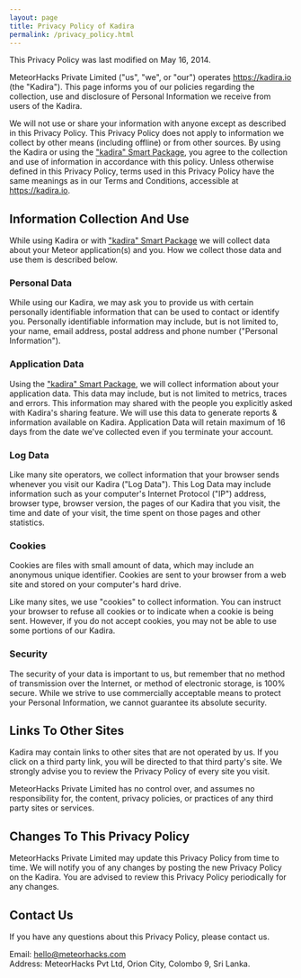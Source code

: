 ```yaml
---
layout: page
title: Privacy Policy of Kadira
permalink: /privacy_policy.html
---
```


This Privacy Policy was last modified on May 16, 2014.

MeteorHacks Private Limited ("us", "we", or "our") operates <https://kadira.io> (the "Kadira"). This page informs you of our policies regarding the collection, use and disclosure of Personal Information we receive from users of the Kadira.

We will not use or share your information with anyone except as described in this Privacy Policy. This Privacy Policy does not apply to information we collect by other means (including offline) or from other sources. By using the Kadira or using the ["kadira" Smart Package](https://github.com/meteorhacks/kadira), you agree to the collection and use of information in accordance with this policy. Unless otherwise defined in this Privacy Policy, terms used in this Privacy Policy have the same meanings as in our Terms and Conditions, accessible at https://kadira.io.

## Information Collection And Use

While using Kadira or with ["kadira" Smart Package](https://github.com/meteorhacks/kadira) we will collect data about your Meteor application(s) and you. How we collect those data and use them is described below.

### Personal Data

While using our Kadira, we may ask you to provide us with certain personally identifiable information that can be used to contact or identify you. Personally identifiable information may include, but is not limited to, your name, email address, postal address and phone number ("Personal Information").

### Application Data

Using the ["kadira" Smart Package](https://github.com/meteorhacks/kadira), we will collect information about your application data. This data may include, but is not limited to metrics, traces and errors. This information may shared with the people you explicitly asked with Kadira's sharing feature. We will use this data to generate reports & information available on Kadira. Application Data will retain maximum of 16 days from the date we've collected even if you terminate your account.

### Log Data
Like many site operators, we collect information that your browser sends whenever you visit our Kadira ("Log Data"). This Log Data may include information such as your computer's Internet Protocol ("IP") address, browser type, browser version, the pages of our Kadira that you visit, the time and date of your visit, the time spent on those pages and other statistics.

### Cookies
Cookies are files with small amount of data, which may include an anonymous unique identifier. Cookies are sent to your browser from a web site and stored on your computer's hard drive.

Like many sites, we use "cookies" to collect information. You can instruct your browser to refuse all cookies or to indicate when a cookie is being sent. However, if you do not accept cookies, you may not be able to use some portions of our Kadira.

### Security
The security of your data is important to us, but remember that no method of transmission over the Internet, or method of electronic storage, is 100% secure. While we strive to use commercially acceptable means to protect your Personal Information, we cannot guarantee its absolute security.

## Links To Other Sites
Kadira may contain links to other sites that are not operated by us. If you click on a third party link, you will be directed to that third party's site. We strongly advise you to review the Privacy Policy of every site you visit.

MeteorHacks Private Limited has no control over, and assumes no responsibility for, the content, privacy policies, or practices of any third party sites or services.

## Changes To This Privacy Policy
MeteorHacks Private Limited may update this Privacy Policy from time to time. We will notify you of any changes by posting the new Privacy Policy on the Kadira. You are advised to review this Privacy Policy periodically for any changes.

## Contact Us
If you have any questions about this Privacy Policy, please contact us.

Email: <hello@meteorhacks.com><br>
Address: MeteorHacks Pvt Ltd, Orion City, Colombo 9, Sri Lanka.
